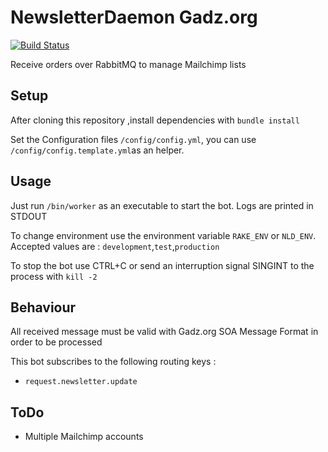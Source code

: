 # NewsletterDaemon Gadz.org
[![Build Status](https://travis-ci.org/Zooip/gorg_ldap_daemon.svg?branch=master)](https://travis-ci.org/Zooip/gorg_ldap_daemon)

Receive orders over RabbitMQ to manage Mailchimp lists

## Setup
After cloning this repository ,install dependencies with `bundle install`

Set the Configuration files `/config/config.yml`, you can use `/config/config.template.yml`as an helper.

## Usage
Just run `/bin/worker` as an executable to start the bot. Logs are printed in STDOUT

To change environment use the environment variable `RAKE_ENV` or `NLD_ENV`. Accepted values are : `development`,`test`,`production`

To stop the bot use CTRL+C or send an interruption signal SINGINT to the process  with `kill -2`

## Behaviour

All received message must be valid with Gadz.org SOA Message Format in order to be processed

This bot subscribes to the following routing keys :
 - `request.newsletter.update`


## ToDo
 - Multiple Mailchimp accounts